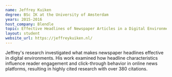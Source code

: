 ```yaml
---
name: Jeffrey Kuiken
degree: BSc IK at the University of Amsterdam
years: 2015-2016
host_company: Blendle
topic: Effective Headlines of Newspaper Articles in a Digital Environment
layout: student
website_url: https://jeffreykuiken.nl/
---
```


Jeffrey's research investigated what makes newspaper headlines effective in digital environments. His work examined how headline characteristics influence reader engagement and click-through behavior in online news platforms, resulting in highly cited research with over 380 citations.
